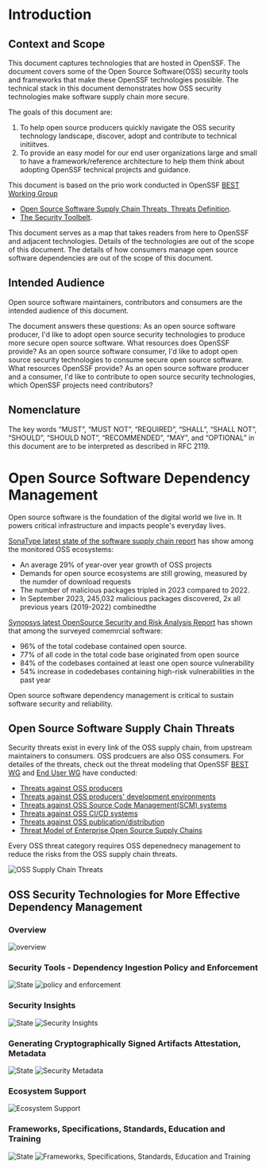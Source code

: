 # Introduction
## Context and Scope
This document captures technologies that are hosted in OpenSSF. The document covers some of the Open Source Software(OSS) security tools and frameworks that make these OpenSSF technologies possible. The technical stack in this document demonstrates how OSS security technologies make software supply chain more secure. 

The goals of this document are:
1. To help open source producers quickly navigate the OSS security technology landscape, discover, adopt and contribute to technical initiitves. 
2. To provide an easy model for our end user organizations large and small to have a framework/reference architecture to help them think about adopting OpenSSF technical projects and guidance. 

This document is based on the prio work conducted in OpenSSF [BEST Working Group](https://github.com/ossf/wg-best-practices-os-developers)
* [Open Source Software Supply Chain Threats, Threats Definition](https://github.com/ossf/toolbelt/tree/main/threats). 
* [The Security Toolbelt](https://github.com/ossf/Diagrammers-Society/blob/main/drawings/Sterling%20Toolchain%20Patterns.svg).

This document serves as a map that takes readers from here to OpenSSF and adjacent technologies. Details of the technologies are out of the scope of this document. The details of how consumers manage open source software dependencies are out of the scope of this document. 

## Intended Audience
Open source software maintainers, contributors and consumers are the intended audience of this document.

The document answers these questions:
As an open source software producer, I'd like to adopt open source security technologies to produce more secure open source software. What resources does OpenSSF provide? 
As an open source software consumer, I'd like to adopt open source security technologies to consume secure open source software. What resources OpenSSF provide? 
As an open source software producer and a consumer, I'd like to contribute to open source security technologies, which OpenSSF projects need contributors? 

## Nomenclature
The key words “MUST”, “MUST NOT”, “REQUIRED”, “SHALL”, “SHALL NOT”, “SHOULD”, “SHOULD NOT”, “RECOMMENDED”, “MAY”, and “OPTIONAL” in this document are to be interpreted as described in RFC 2119.

# Open Source Software Dependency Management 
Open source software is the foundation of the digital world we live in. It powers critical infrastructure and impacts people's everyday lives. 

[SonaType latest state of the software supply chain report](https://www.sonatype.com/state-of-the-software-supply-chain/Introduction) has show among the monitored OSS ecosystems:
* An average 29% of year-over year growth of OSS projects
* Demands for open source ecosystems are still growing, measured by the numder of download requests
* The number of malicious packages tripled in 2023 compared to 2022. 
* In September 2023, 245,032 malicious packages discovered, 2x all previous years (2019-2022) combinedthe 
  
[Synopsys latest OpenSource Security and Risk Analysis Report](https://www.synopsys.com/software-integrity/resources/analyst-reports/open-source-security-risk-analysis.html?utm_source=google&utm_medium=cpc&utm_term=open_source_security_tool&utm_campaign=G_S_OSSRA_BMM&cmp=ps-SIG-G_S_OSSRA_BMM&gad_source=1&gclid=CjwKCAjwko21BhAPEiwAwfaQCKkvVOJOS1uu4S7zF1p9uqhcdwrCNXNbMl7EcD5L0SIgS58-jUj_OxoC7FwQAvD_BwE#introMenu) has shown that among the surveyed comemrcial software:
* 96% of the total codebase contained open source.
* 77% of all code in the total code base originated from open source
* 84% of the codebases contained at least one open source vulnerability
* 54% increase in codedebases containing high-risk vulnerabilities in the past year

Open source software dependency management is critical to sustain software security and reliability. 

## Open Source Software Supply Chain Threats

Security threats exist in every link of the OSS supply chain, from upstream maintainers to consumers. OSS prodcuers are also OSS consumers. For detailes of the threats, check out the threat modeling that OpenSSF [BEST WG](https://github.com/ossf/wg-best-practices-os-developers) and [End User WG](https://github.com/ossf/wg-endusers) have conducted:
* [Threats against OSS producers](https://github.com/ossf/toolbelt/blob/main/threats/Developer_Threats.md)
* [Threats against OSS producers' development environments](https://github.com/ossf/toolbelt/blob/main/threats/Developer_Environment_Threats.md)
* [Threats against OSS Source Code Management(SCM) systems](https://github.com/ossf/toolbelt/blob/main/threats/Source_Code_Management_Threats.md)
* [Threats against OSS CI/CD systems](https://github.com/ossf/toolbelt/blob/main/threats/Build%2BCI_Threats.md)
* [Threats against OSS publication/distribution](https://github.com/ossf/toolbelt/blob/main/threats/Publication_Threats.md)
* [Threat Model of Enterprise Open Source Supply Chains](https://docs.google.com/document/d/1kNCETEfm2_Pm9dFwmDJfph0TtUCK1-3ERL4OjA9UKYI/edit)

Every OSS threat category requires OSS depenednecy management to reduce the risks from the OSS supply chain threats.      

![OSS Supply Chain Threats](https://github.com/Danajoyluck/security-baseline/blob/Danajoyluck-patch-1/architecture/images/OpenSSF_OSS_Supply_Chain_Threats.jpg)

## OSS Security Technologies for More Effective Dependency Management

### Overview
![overview](https://github.com/Danajoyluck/security-baseline/blob/Danajoyluck-patch-1/architecture/images/OpenSSF_Practitioner_Framework%20_Overview.jpg)

### Security Tools - Dependency Ingestion Policy and Enforcement
![State](https://github.com/Danajoyluck/security-baseline/blob/Danajoyluck-patch-1/architecture/images/OpenSSF_Practitioner_Framework_state.jpg)
![policy and enforcement](https://github.com/Danajoyluck/security-baseline/blob/Danajoyluck-patch-1/architecture/images/OpenSSF_Practitioner_Framework%20_Ingestion_Policy_and_Enforcement.jpg)

### Security Insights
![State](https://github.com/Danajoyluck/security-baseline/blob/Danajoyluck-patch-1/architecture/images/OpenSSF_Practitioner_Framework_state.jpg)
![Security Insights](https://github.com/Danajoyluck/security-baseline/blob/Danajoyluck-patch-1/architecture/images/OpenSSF_Practitioner_Framework_Security_Insights.jpg)

###  Generating Cryptographically Signed Artifacts Attestation, Metadata
![State](https://github.com/Danajoyluck/security-baseline/blob/Danajoyluck-patch-1/architecture/images/OpenSSF_Practitioner_Framework_state.jpg)
![Security Metadata](https://github.com/Danajoyluck/security-baseline/blob/Danajoyluck-patch-1/architecture/images/OpenSSF_Practitioner_Framework%20_Attestation.jpg)

### Ecosystem Support
![Ecosystem Support](https://github.com/Danajoyluck/security-baseline/blob/Danajoyluck-patch-1/architecture/images/OpenSSF_Practitioner_Framework_Ecosystem_Support.jpg)

### Frameworks, Specifications, Standards, Education and Training
![State](https://github.com/Danajoyluck/security-baseline/blob/Danajoyluck-patch-1/architecture/images/OpenSSF_Practitioner_Framework_state.jpg)
![Frameworks, Specifications, Standards, Education and Training](https://github.com/Danajoyluck/security-baseline/blob/Danajoyluck-patch-1/architecture/images/OpenSSF_Practitioner_Framework_Framework_Specifications_Standards_Education.jpg)

